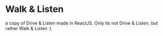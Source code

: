 # Walk & Listen
a copy of Drive & Listen made in ReactJS. Only its not Drive & Listen, but rather Walk & Listen :)
